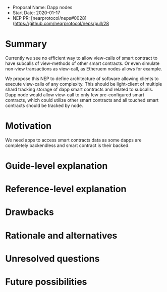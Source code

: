- Proposal Name: Dapp nodes
- Start Date: 2020-01-17
- NEP PR: [nearprotocol/neps#0028](https://github.com/nearprotocol/neps/pull/28

# Summary
[summary]: #summary

Currently we see no efficient way to allow view-calls of smart contract to have subcalls of view-methods of other smart contracts. Or even simulate non-view transactions as view-call, as Etheruem nodes allows for example.

We propose this NEP to define architecture of software allowing clients to execute view-calls of any complexity. This should be light-client of multiple shard tracking storage of dapp smart contracts and related to subcalls. Dapp node would allow view-call to only few pre-configured smart contracts, which could utilize other smart contracts and all touched smart contracts should be tracked by node.

# Motivation
[motivation]: #motivation

We need apps to access smart contracts data as some dapps are completely backendless and smart contract is their backed.

# Guide-level explanation
[guide-level-explanation]: #guide-level-explanation



# Reference-level explanation
[reference-level-explanation]: #reference-level-explanation



# Drawbacks
[drawbacks]: #drawbacks



# Rationale and alternatives
[rationale-and-alternatives]: #rationale-and-alternatives



# Unresolved questions
[unresolved-questions]: #unresolved-questions



# Future possibilities

[future-possibilities]: #future-possibilities


